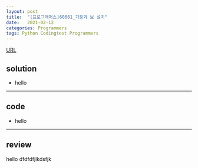 ```yaml
---
layout: post
title:  "[프로그래머스]60061_기둥과 보 설치"
date:   2021-02-12 
categories: Programmers
tags: Python Codingtest Programmers 
---
```


[URL](https://programmers.co.kr/learn/courses/30/lessons/60061?language=python3)

## solution
- hello 

---
## code
- hello 

---
## review
hello dfdfdfjlkdsfjk